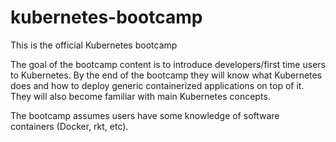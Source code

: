 # kubernetes-bootcamp
This is the official Kubernetes bootcamp

The goal of the bootcamp content is to introduce developers/first time users to Kubernetes. By the end of the bootcamp they will know what Kubernetes does and how to deploy generic containerized applications on top of it. 
They will also become familiar with main Kubernetes concepts. 

The bootcamp assumes users have some knowledge of software containers (Docker, rkt, etc).

